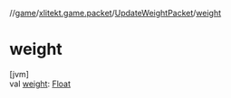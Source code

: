 //[game](../../../index.md)/[xlitekt.game.packet](../index.md)/[UpdateWeightPacket](index.md)/[weight](weight.md)

# weight

[jvm]\
val [weight](weight.md): [Float](https://kotlinlang.org/api/latest/jvm/stdlib/kotlin/-float/index.html)
